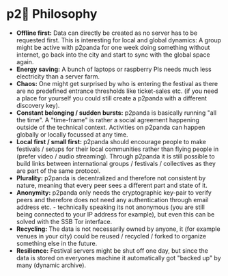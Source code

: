 # p2:panda_face: Philosophy

- **Offline first:** Data can directly be created as no server has to be requested first. This is interesting for local and global dynamics: A group might be active with p2panda for one week doing something without internet, go back into the city and start to sync with the global space again.
- **Energy saving:** A bunch of laptops or raspberry PIs needs much less electricity than a server farm.
- **Chaos:** One might get surprised by who is entering the festival as there are no predefined entrance thresholds like ticket-sales etc. (if you need a place for yourself you could still create a p2panda with a different discovery key).
- **Constant belonging / sudden bursts:** p2panda is basically running "all the time". A "time-frame" is rather a social agreement happening outside of the technical context. Activities on p2panda can happen globally or locally focussed at any time.
- **Local first / small first:** p2panda should encourage people to make festivals / setups for their local communities rather than flying people in (prefer video / audio streaming). Through p2panda it is still possible to build links between international groups / festivals / collectives as they are part of the same protocol.
- **Plurality:** p2panda is decentralized and therefore not consistent by nature, meaning that every peer sees a different part and state of it.
- **Anonymity:** p2panda only needs the cryptographic key-pair to verify peers and therefore does not need any authentication through email address etc. - technically speaking its not anonymous (you are still being connected to your IP address for example), but even this can be solved with the SSB Tor interface.
- **Recycling:** The data is not necessarily owned by anyone, it (for example venues in your city) could be reused / recycled / forked to organize something else in the future.
- **Resilience:** Festival servers might be shut off one day, but since the data is stored on everyones machine it automatically got "backed up" by many (dynamic archive).
